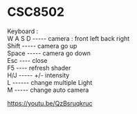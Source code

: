 # CSC8502
Keyboard :  
W A S D ----- camera : front left back right  
Shift ----- camera go up  
Space ----- camera go down  
Esc ---- close  
F5 ---- refresh shader  
H/J ----- +/- intensity  
L ------ change multiple Light  
M ----- change auto camera  

https://youtu.be/QzBsruqkruc
